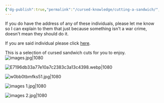 ```yaml
---
{"dg-publish":true,"permalink":"/cursed-knowledge/cutting-a-sandwich/","tags":["unfinished"]}
---
```


If you do have the address of any of these individuals, please let me know so I can explain to them that just because something isn't a war crime, doesn't mean they should do it.

If you are said individual please click [here](https://www.un.org/en/genocideprevention/war-crimes.shtml).

This is a selection of cursed sandwich cuts for you to enjoy. 
![images.jpg|1080](/img/user/_Bit%20Lab%20Organisation/Bit%20Lab%20Site%20Images/images.jpg)

![E7196db33a77e10a7c2383c3a13c4398.webp|1080](/img/user/_Bit%20Lab%20Organisation/Bit%20Lab%20Site%20Images/E7196db33a77e10a7c2383c3a13c4398.webp)

![w0bb0tbmfks51.jpg|1080](/img/user/_Bit%20Lab%20Organisation/Bit%20Lab%20Site%20Images/w0bb0tbmfks51.jpg)

![images 1.jpg|1080](/img/user/_Bit%20Lab%20Organisation/Bit%20Lab%20Site%20Images/images%201.jpg)

![images 2.jpg|1080](/img/user/_Bit%20Lab%20Organisation/Bit%20Lab%20Site%20Images/images%202.jpg)